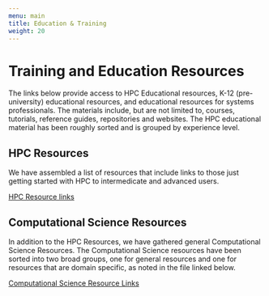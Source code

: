 ```yaml
---
menu: main
title: Education & Training
weight: 20
---
```


# Training and Education Resources

The links below provide access to HPC Educational resources, K-12 (pre-university) educational resources, and educational resources for systems professionals. 
The materials include, but are not limited to, courses, tutorials, reference guides, repositories and websites. The HPC educational material has been roughly sorted and is grouped by experience level.

## HPC Resources

We have assembled a list of resources that include links to those just getting started with HPC to intermedicate and advanced users.

[HPC Resource links](/hpcresources.md)

## Computational Science Resources

In addition to the HPC Resources, we have gathered 
general Computational Science Resources. The Computational Science resources have been sorted into two broad groups, one for general resources and one for resources that are domain specific, as noted in the file linked below.

[Computational Science Resource Links](/compsciresources.md)

